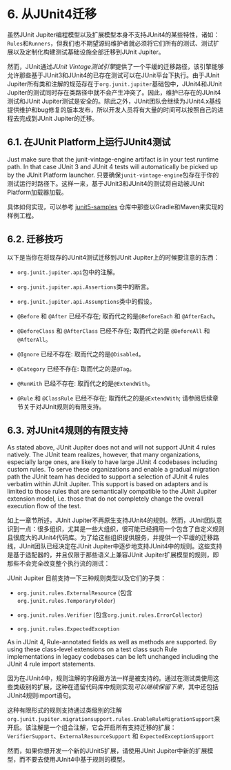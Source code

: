 # 6. 从JUnit4迁移
虽然JUnit Jupiter编程模型以及扩展模型本身不支持JUnit4的某些特性，诸如：`Rules`和`Runners`，但我们也不期望源码维护者就必须将它们所有的测试、测试扩展以及定制化构建测试基础设施全部迁移到JUnit Jupiter。

然而，JUnit通过*JUnit Vintage测试引擎*提供了一个平缓的迁移路径，该引擎能够允许那些基于JUnit3和JUnit4的已存在测试可以在JUnit平台下执行。由于JUnit Jupiter所有类和注解的规范存在于`org.junit.jupiter`基础包中，JUnit4和JUnit Jupiter的测试同时存在类路径中就不会产生冲突了。因此，维护已存在的JUnit4测试和JUnit Jupiter测试是安全的。除此之外，JUnit团队会继续为JUnit4.x基线提供维护和bug修复的版本发布，所以开发人员将有大量的时间可以按照自己的进程去完成到JUnit Jupiter的迁移。


## 6.1. 在JUnit Platform上运行JUnit4测试
Just make sure that the junit-vintage-engine artifact is in your test runtime path. In that case JUnit 3 and JUnit 4 tests will automatically be picked up by the JUnit Platform launcher.
只要确保`junit-vintage-engine`包存在于你的测试运行时路径下。这样一来，基于JUnit3和JUnit4的测试将自动被JUnit Platform加载器加载。

具体如何实现，可以参考 [junit5-samples](https://github.com/junit-team/junit5-samples) 仓库中那些以Gradle和Maven来实现的样例工程。


## 6.2. 迁移技巧
以下是当你在将现存的JUnit4测试迁移到JUnit Jupiter上的时候要注意的东西：

* `org.junit.jupiter.api`包中的注解。

* `org.junit.jupiter.api.Assertions`类中的断言。

* `org.junit.jupiter.api.Assumptions`类中的假设。

* `@Before` 和 `@After` 已经不存在; 取而代之的是`@BeforeEach` 和 `@AfterEach`。

* `@BeforeClass` 和 `@AfterClass` 已经不存在; 取而代之的是 `@BeforeAll` 和 `@AfterAll`。

* `@Ignore` 已经不存在: 取而代之的是`@Disabled`。
* `@Category` 已经不存在: 取而代之的是`@Tag`。
* `@RunWith` 已经不存在: 取而代之的是`@ExtendWith`。
* `@Rule` 和 `@ClassRule` 已经不存在; 取而代之的是`@ExtendWith`; 请参阅后续章节关于对JUnit规则的有限支持。

## 6.3. 对JUnit4规则的有限支持
As stated above, JUnit Jupiter does not and will not support JUnit 4 rules natively. The JUnit team realizes, however, that many organizations, especially large ones, are likely to have large JUnit 4 codebases including custom rules. To serve these organizations and enable a gradual migration path the JUnit team has decided to support a selection of JUnit 4 rules verbatim within JUnit Jupiter. This support is based on adapters and is limited to those rules that are semantically compatible to the JUnit Jupiter extension model, i.e. those that do not completely change the overall execution flow of the test.

如上一章节所述，JUnit Jupiter不再原生支持JUnit4的规则。然而，JUnit团队意识到一点：很多组织，尤其是一些大组织，很可能已经拥用一个包含了自定义规则且很庞大的JUnit4代码库。为了给这些组织提供服务，并提供一个平缓的迁移路线，JUnit团队已经决定在JUnit Jupiter中逐步地支持JUnit4中的规则。这些支持是基于适配器的，并且仅限于那些语义上兼容JUnit Jupiter扩展模型的规则，即那些不会完全改变整个执行流的测试：


JUnit Jupiter 目前支持一下三种规则类型以及它们的子类：

* `org.junit.rules.ExternalResource` (包含 `org.junit.rules.TemporaryFolder`)

* `org.junit.rules.Verifier` (包含`org.junit.rules.ErrorCollector`)

* `org.junit.rules.ExpectedException`

As in JUnit 4, Rule-annotated fields as well as methods are supported. By using these class-level extensions on a test class such Rule implementations in legacy codebases can be left unchanged including the JUnit 4 rule import statements.

因为在JUnit4中，规则注解的字段跟方法一样是被支持的。通过在测试类使用这些类级别的扩展，这种在遗留代码库中规则实现*可以继续保留下来*，其中还包括JUnit4规则import语句。

这种有限形式的规则支持通过类级别的注解`org.junit.jupiter.migrationsupport.rules.EnableRuleMigrationSupport`来开启。该注解是一个组合注解，它会开启所有支持迁移的扩展：`VerifierSupport`、`ExternalResourceSupport` 和 `ExpectedExceptionSupport`

然而，如果你想开发一个新的JUnit5扩展，请使用JUnit Jupiter中新的扩展模型，而不要去使用JUnit4中基于规则的模型。

